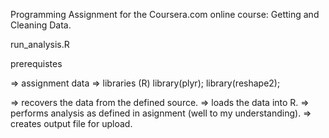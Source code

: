 Programming Assignment for the Coursera.com online course: Getting and Cleaning Data.

run_analysis.R 

prerequistes

=> assignment data
=> libraries (R)
  library(plyr); library(reshape2);

=> recovers the data from the defined source.
=> loads the data into R.
=> performs analysis as defined in asignment (well to my understanding).
=> creates output file for upload.
